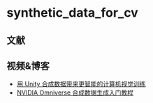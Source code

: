 # synthetic_data_for_cv

## 文献

## 视频&博客
- [用 Unity 合成数据带来更智能的计算机视觉训练](https://www.bilibili.com/video/BV1ce4y1Y75v/?spm_id_from=333.337.search-card.all.click&vd_source=6ac7c4e9791ca84c0eeb7af7f2237d31)
- [NVIDIA Omniverse 合成数据生成入门教程](https://www.bilibili.com/video/BV1mk4y1u7uy/?spm_id_from=333.337.search-card.all.click&vd_source=6ac7c4e9791ca84c0eeb7af7f2237d31)
